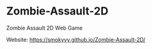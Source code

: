 # Zombie-Assault-2D
Zombie Assault 2D Web Game

Website: https://smokyyy.github.io/Zombie-Assault-2D/
